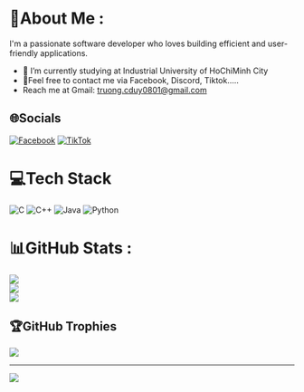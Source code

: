 # 💫About Me :
I'm a passionate software developer who loves building efficient and user-friendly applications.
  - 🌱 I’m currently studying at Industrial University of HoChiMinh City
  - 💬Feel free to contact me via Facebook, Discord, Tiktok.....
  - Reach me at Gmail: truong.cduy0801@gmail.com

## 🌐Socials
[![Facebook](https://img.shields.io/badge/Facebook-%231877F2.svg?logo=Facebook&logoColor=white)](https://web.facebook.com/truong.duy.48730) [![TikTok](https://img.shields.io/badge/TikTok-%23000000.svg?logo=TikTok&logoColor=white)](https://www.tiktok.com/@truogc.duy0801?_t=ZS-8zHGMw62ZSi&_r=1) 

# 💻Tech Stack
![C](https://img.shields.io/badge/c-%2300599C.svg?style=for-the-badge&logo=c&logoColor=white) ![C++](https://img.shields.io/badge/c++-%2300599C.svg?style=for-the-badge&logo=c%2B%2B&logoColor=white) ![Java](https://img.shields.io/badge/java-%23ED8B00.svg?style=for-the-badge&logo=java&logoColor=white) ![Python](https://img.shields.io/badge/python-3670A0?style=for-the-badge&logo=python&logoColor=ffdd54)
# 📊GitHub Stats :
![](https://github-readme-stats.vercel.app/api?username=truongcduy-DCB&theme=radical&hide_border=false&include_all_commits=false&count_private=false)<br/>
![](https://github-readme-streak-stats.herokuapp.com/?user=truongcduy-DCB&theme=radical&hide_border=false)<br/>
![](https://github-readme-stats.vercel.app/api/top-langs/?username=truongcduy-DCB&theme=radical&hide_border=false&include_all_commits=false&count_private=false&layout=compact)

## 🏆GitHub Trophies
![](https://github-trophies.vercel.app/?username=truongcduy-DCB&theme=radical&no-frame=false&no-bg=false&margin-w=4)

---
[![](https://visitcount.itsvg.in/api?id=truongcduy-DCB&icon=0&color=0)](https://visitcount.itsvg.in)
